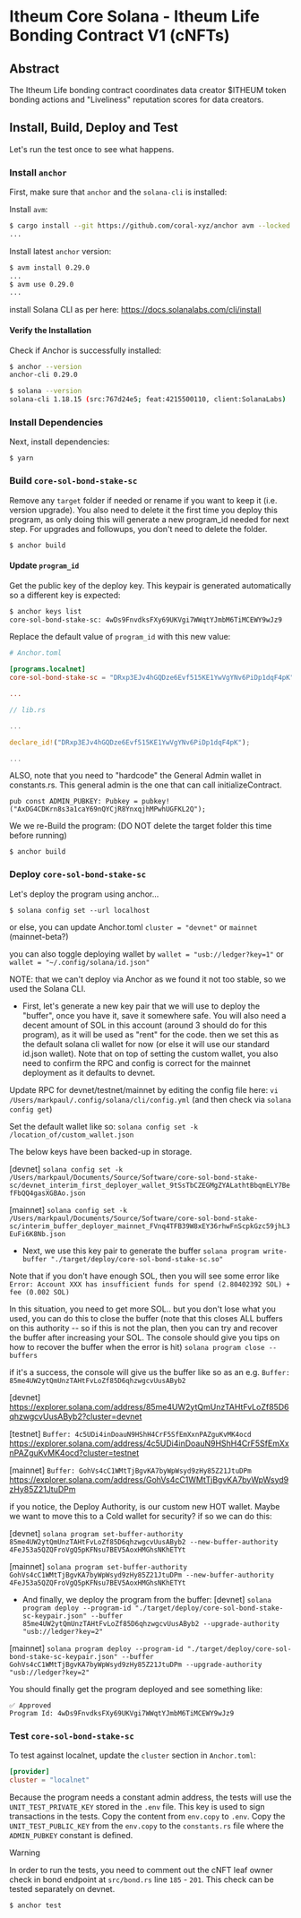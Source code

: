 # Itheum Core Solana - Itheum Life Bonding Contract V1 (cNFTs)

## Abstract

The Itheum Life bonding contract coordinates data creator $ITHEUM token bonding actions and "Liveliness" reputation scores for data creators.

## Install, Build, Deploy and Test

Let's run the test once to see what happens.

### Install `anchor`

First, make sure that `anchor` and the `solana-cli` is installed:

Install `avm`:

```bash
$ cargo install --git https://github.com/coral-xyz/anchor avm --locked --force
...
```

Install latest `anchor` version:

```bash
$ avm install 0.29.0
...
$ avm use 0.29.0
...
```

install Solana CLI as per here: https://docs.solanalabs.com/cli/install

#### Verify the Installation

Check if Anchor is successfully installed:

```bash
$ anchor --version
anchor-cli 0.29.0

$ solana --version
solana-cli 1.18.15 (src:767d24e5; feat:4215500110, client:SolanaLabs)
```

### Install Dependencies

Next, install dependencies:

```
$ yarn
```

### Build `core-sol-bond-stake-sc`

Remove any `target` folder if needed or rename if you want to keep it (i.e. version upgrade). You also need to delete it the first time you deploy this program, as only doing this will generate a new program_id needed for next step. For upgrades and followups, you don't need to delete the folder.

```bash
$ anchor build
```

#### Update `program_id`

Get the public key of the deploy key. This keypair is generated automatically so a different key is expected:

```bash
$ anchor keys list
core-sol-bond-stake-sc: 4wDs9FnvdksFXy69UKVgi7WWqtYJmbM6TiMCEWY9wJz9
```

Replace the default value of `program_id` with this new value:

```toml
# Anchor.toml

[programs.localnet]
core-sol-bond-stake-sc = "DRxp3EJv4hGQDze6Evf515KE1YwVgYNv6PiDp1dqF4pK"

...
```

```rust
// lib.rs

...

declare_id!("DRxp3EJv4hGQDze6Evf515KE1YwVgYNv6PiDp1dqF4pK");

...
```

ALSO, note that you need to "hardcode" the General Admin wallet in constants.rs. This general admin is the one that can call initializeContract.

```
pub const ADMIN_PUBKEY: Pubkey = pubkey!("AxDG4CDKrn8s3a1caY69nQYCjR8YnxqjhMPwhUGFKL2Q");
```

We we re-Build the program: (DO NOT delete the target folder this time before running)

```
$ anchor build
```

### Deploy `core-sol-bond-stake-sc`

Let's deploy the program using anchor...

```
$ solana config set --url localhost
```

or else, you can update Anchor.toml `cluster = "devnet"` or `mainnet` (mainnet-beta?)

you can also toggle deploying wallet by `wallet = "usb://ledger?key=1"` or `wallet = "~/.config/solana/id.json"`

NOTE: that we can't deploy via Anchor as we found it not too stable, so we used the Solana CLI.

- First, let's generate a new key pair that we will use to deploy the "buffer", once you have it, save it somewhere safe. You will also need a decent amount of SOL in this account (around 3 should do for this program), as it will be used as "rent" for the code. then we set this as the default solana cli wallet for now (or else it will use our standard id.json wallet). Note that on top of setting the custom wallet, you also need to confirm the RPC and config is correct for the mainnet deployment as it defaults to devnet.

Update RPC for devnet/testnet/mainnet by editing the config file here:
`vi /Users/markpaul/.config/solana/cli/config.yml` (and then check via `solana config get`)

Set the default wallet like so:
`solana config set -k /location_of/custom_wallet.json`

The below keys have been backed-up in storage.

[devnet]
`solana config set -k /Users/markpaul/Documents/Source/Software/core-sol-bond-stake-sc/devnet_interim_first_deployer_wallet_9tSsTbCZEGMgZYALathtBbqmELY7BefFbQQ4gasXGBAo.json`

[mainnet]
`solana config set -k /Users/markpaul/Documents/Source/Software/core-sol-bond-stake-sc/interim_buffer_deployer_mainnet_FVnq4TFB39W8xEY36rhwFnScpkGzc59jhL3EuFi6K8Nb.json`

- Next, we use this key pair to generate the buffer
  `solana program write-buffer "./target/deploy/core-sol-bond-stake-sc.so"`

Note that if you don't have enough SOL, then you will see some error like `Error: Account XXX has insufficient funds for spend (2.80402392 SOL) + fee (0.002 SOL)`

In this situation, you need to get more SOL.. but you don't lose what you used, you can do this to close the buffer (note that this closes ALL buffers on this authority -- so if this is not the plan, then you can try and recover the buffer after increasing your SOL. The console should give you tips on how to recover the buffer when the error is hit)
`solana program close --buffers`

if it's a success, the console will give us the buffer like so as an e.g. `Buffer: 85me4UW2ytQmUnzTAHtFvLoZf85D6qhzwgcvUusAByb2`

[devnet]
https://explorer.solana.com/address/85me4UW2ytQmUnzTAHtFvLoZf85D6qhzwgcvUusAByb2?cluster=devnet

[testnet]
`Buffer: 4c5UDi4inDoauN9HShH4CrF5SfEmXxnPAZguKvMK4ocd`
https://explorer.solana.com/address/4c5UDi4inDoauN9HShH4CrF5SfEmXxnPAZguKvMK4ocd?cluster=testnet

[mainnet]
`Buffer: GohVs4cC1WMtTjBgvKA7byWpWsyd9zHy85Z21JtuDPm`
https://explorer.solana.com/address/GohVs4cC1WMtTjBgvKA7byWpWsyd9zHy85Z21JtuDPm

if you notice, the Deploy Authority, is our custom new HOT wallet. Maybe we want to move this to a Cold wallet for security? if so we can do this:

[devnet]
`solana program set-buffer-authority 85me4UW2ytQmUnzTAHtFvLoZf85D6qhzwgcvUusAByb2 --new-buffer-authority 4FeJ53a5QZQFroVgQ5pKFNsu7BEV5AoxHMGhsNKhETYt`

[mainnet]
`solana program set-buffer-authority GohVs4cC1WMtTjBgvKA7byWpWsyd9zHy85Z21JtuDPm --new-buffer-authority 4FeJ53a5QZQFroVgQ5pKFNsu7BEV5AoxHMGhsNKhETYt`

- And finally, we deploy the program from the buffer:
  [devnet]
  `solana program deploy --program-id "./target/deploy/core-sol-bond-stake-sc-keypair.json" --buffer 85me4UW2ytQmUnzTAHtFvLoZf85D6qhzwgcvUusAByb2 --upgrade-authority "usb://ledger?key=2"`

[mainnet]
`solana program deploy --program-id "./target/deploy/core-sol-bond-stake-sc-keypair.json" --buffer GohVs4cC1WMtTjBgvKA7byWpWsyd9zHy85Z21JtuDPm --upgrade-authority "usb://ledger?key=2"`

You should finally get the program deployed and see something like:

```
✅ Approved
Program Id: 4wDs9FnvdksFXy69UKVgi7WWqtYJmbM6TiMCEWY9wJz9
```

### Test `core-sol-bond-stake-sc`

To test against localnet, update the `cluster` section in `Anchor.toml`:

```toml
[provider]
cluster = "localnet"
```

Because the program needs a constant admin address, the tests will use the `UNIT_TEST_PRIVATE_KEY` stored in the `.env` file. This key is used to sign transactions in the tests.
Copy the content from `env.copy` to `.env`. Copy the `UNIT_TEST_PUBLIC_KEY` from the `env.copy` to the `constants.rs` file where the `ADMIN_PUBKEY` constant is defined.

> [!WARNING]  
> In order to run the tests, you need to comment out the cNFT leaf owner check in bond endpoint at `src/bond.rs` line `185` - `201`. This check can be tested separately on devnet.

```
$ anchor test
```
